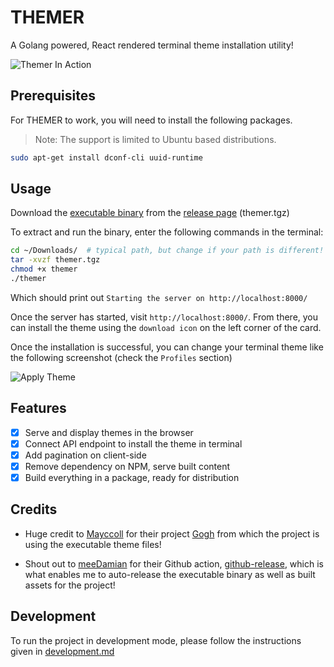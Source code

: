 # THEMER

A Golang powered, React rendered terminal theme installation utility!

![Themer In Action](https://github.com/jonti09/themer/blob/main/assets/images/themer.gif?raw=true)

## Prerequisites

For THEMER to work, you will need to install the following packages.

> Note: The support is limited to Ubuntu based distributions.

```bash
sudo apt-get install dconf-cli uuid-runtime
```

## Usage

Download the [executable binary](https://github.com/jonti09/themer/releases/download/latest/themer.tgz) from the [release page](https://github.com/jonti09/themer/releases/tag/latest) (themer.tgz)

To extract and run the binary, enter the following commands in the terminal:

```bash
cd ~/Downloads/  # typical path, but change if your path is different!
tar -xvzf themer.tgz
chmod +x themer
./themer
```

Which should print out `Starting the server on http://localhost:8000/`

Once the server has started, visit `http://localhost:8000/`. From there, you can install the theme using the `download icon` on the left corner of the card.

Once the installation is successful, you can change your terminal theme like the following screenshot (check the `Profiles` section)

![Apply Theme](https://github.com/jonti09/themer/blob/main/assets/images/theme-selection.png?raw=true)

## Features

- [x] Serve and display themes in the browser
- [x] Connect API endpoint to install the theme in terminal
- [x] Add pagination on client-side
- [x] Remove dependency on NPM, serve built content
- [x] Build everything in a package, ready for distribution

## Credits

- Huge credit to [Mayccoll](https://github.com/Mayccoll) for their project [Gogh](https://github.com/Mayccoll/Gogh) from which the project is using the executable theme files!

- Shout out to [meeDamian](https://github.com/meeDamian/) for their Github action, [github-release](https://github.com/meeDamian/github-release), which is what enables me to auto-release the executable binary as well as built assets for the project!

## Development

To run the project in development mode, please follow the instructions given in [development.md](https://github.com/jonti09/themer/blob/main/development.md)
